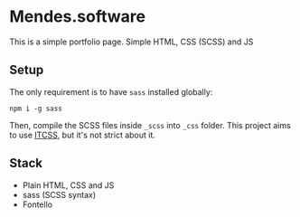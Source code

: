 # Mendes.software
This is a simple portfolio page. Simple HTML, CSS (SCSS) and JS

## Setup
The only requirement is to have `sass` installed globally:

```shell
npm i -g sass
```

Then, compile the SCSS files inside `_scss` into `_css` folder. This project aims to use [ITCSS](https://willianjusten.com.br/organizando-seu-css-com-itcss), but it's not strict about it. 

## Stack
- Plain HTML, CSS and JS
- sass (SCSS syntax)
- Fontello